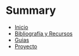 # Summary

- [Inicio](./Inicio.md)
- [Bibliografía y Recursos](recursos.md)
- [Guias](guias.md)
- [Proyecto](proyecto.md)
